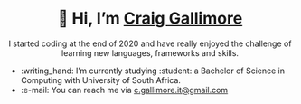 <h1 align="center">👋 Hi, I’m <a href="https://github.com/GalliWare">Craig Gallimore</a></h1>
<p align="center">I started coding at the end of 2020 and have really enjoyed the challenge of learning new languages, frameworks and skills.
<ul>
<li>:writing_hand: I’m currently studying :student: a Bachelor of Science in Computing with University of South Africa. </li>
<li>:e-mail: You can reach me via <a href="mailto: c.gallimore.it@gmail.com">c.gallimore.it@gmail.com</a></li>
</ul>
</p>
